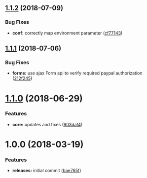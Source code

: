 <a name="1.1.2"></a>
## [1.1.2](https://github.com/hypeJunctionPro/Elgg3-hypePaypalPayments/compare/1.1.1...1.1.2) (2018-07-09)


### Bug Fixes

* **conf:** correctly map environment parameter ([cf77143](https://github.com/hypeJunctionPro/Elgg3-hypePaypalPayments/commit/cf77143))



<a name="1.1.1"></a>
## [1.1.1](https://github.com/hypeJunctionPro/Elgg3-hypePaypalPayments/compare/1.1.0...1.1.1) (2018-07-06)


### Bug Fixes

* **forms:** use ajax Form api to verify required paypal authorization ([212f245](https://github.com/hypeJunctionPro/Elgg3-hypePaypalPayments/commit/212f245))



<a name="1.1.0"></a>
# [1.1.0](https://github.com/hypeJunctionPro/Elgg3-hypePaypalPayments/compare/1.0.0...1.1.0) (2018-06-29)


### Features

* **core:** updates and fixes ([903daf4](https://github.com/hypeJunctionPro/Elgg3-hypePaypalPayments/commit/903daf4))



<a name="1.0.0"></a>
# 1.0.0 (2018-03-19)


### Features

* **releases:** initial commit ([bae765f](https://github.com/hypeJunctionPro/Elgg3-hypePaypalPayments/commit/bae765f))



